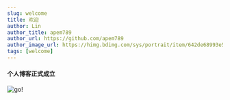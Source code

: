 ```yaml
---
slug: welcome
title: 欢迎
author: Lin
author_title: apem789
author_url: https://github.com/apem789
author_image_url: https://himg.bdimg.com/sys/portrait/item/642de68993e59da63535359f30.jpg
tags: [welcome]
---
```


#### 个人博客正式成立
![go!](https://timgsa.baidu.com/timg?image&quality=80&size=b9999_10000&sec=1604987275210&di=41db7e2ae994fee6b628d98189e502c6&imgtype=0&src=http%3A%2F%2Fc-ssl.duitang.com%2Fuploads%2Fitem%2F201808%2F21%2F20180821092739_tRwUZ.thumb.700_0.gif)

